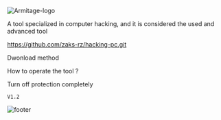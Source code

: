 ![Armitage-logo](https://github.com/zaks-rz/hacking-pc/assets/115031006/df672045-879c-4bf5-8420-8ac3e341e06d)







A tool specialized in computer hacking, and it is considered the used and advanced tool


https://github.com/zaks-rz/hacking-pc.git

Dwonload method


How to operate the tool ?


Turn off protection completely





```
V1.2
```

![footer](https://github.com/zaks-rz/hacking-pc/assets/115031006/b6d504a1-707e-4997-9ba1-3b75208194f3)
